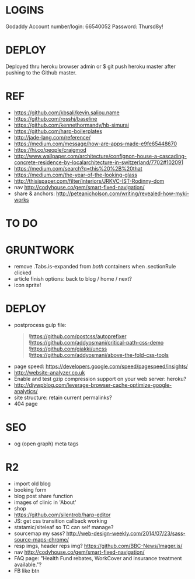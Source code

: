 LOGINS
=========================================
Godaddy
Account number/login: 66540052
Password: Thursd8y!


DEPLOY
=========================================
Deployed thru heroku browser admin or $ git push heroku master after pushing to the Github master.


REF
=========================================
- https://github.com/kbsali/kevin.saliou.name
- https://github.com/rosshj/baseline
- https://github.com/kennethormandy/hb-simurai
- https://github.com/harp-boilerplates
- http://jade-lang.com/reference/
- https://medium.com/message/how-are-apps-made-e9fe65448670
- https://hi.co/people/craigmod
- http://www.wallpaper.com/architecture/confignon-house-a-cascading-concrete-residence-by-localarchitecture-in-switzerland/7702#102091
- https://medium.com/search?q=this%20%2B%20that
- https://medium.com/the-year-of-the-looking-glass
- http://thisispaper.com/filter/interiors/JRKVC-IST-Rodinny-dom
- nav http://codyhouse.co/gem/smart-fixed-navigation/
- share & anchors: http://peteanicholson.com/writing/revealed-how-myki-works


TO DO
=========================================

# GRUNTWORK
- remove .Tabs.is-expanded from *both* containers when .sectionRule clicked
- article finish options: back to blog / home / next?
- icon sprite!

# DEPLOY
- postprocess gulp file:
    > !https://github.com/postcss/autoprefixer
    > !https://github.com/addyosmani/critical-path-css-demo
    > !https://github.com/giakki/uncss
    > !https://github.com/addyosmani/above-the-fold-css-tools
- page speed: https://developers.google.com/speed/pagespeed/insights/
- http://website-analyzer.co.uk
- Enable and test gzip compression support on your web server: heroku?
- http://diywpblog.com/leverage-browser-cache-optimize-google-analytics/
- site structure: retain current permalinks?
- 404 page

# SEO
- og (open graph) meta tags

# R2
- import old blog
- booking form
- blog post share function
- images of clinic in 'About'
- shop
- https://github.com/silentrob/harp-editor
- JS: get css transition callback working
- statamic/siteleaf so TC can self manage?
- sourcemap my sass? http://web-design-weekly.com/2014/07/23/sass-source-maps-chrome/
- resp imgs, header reps img? https://github.com/BBC-News/Imager.js/
- nav http://codyhouse.co/gem/smart-fixed-navigation/
- FAQ page: "Health Fund rebates, WorkCover and insurance treatment available."?
- FB like btn
